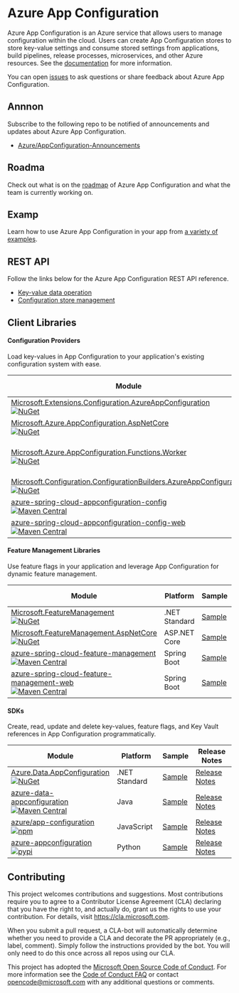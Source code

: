 # Azure App Configuration

Azure App Configuration is an Azure service that allows users to manage configuration within the cloud. Users can create App Configuration stores to store key-value settings and consume stored settings from applications, build pipelines, release processes, microservices, and other Azure resources. See the [documentation](https://aka.ms/AzureAppConfiguration) for more information.

You can open [issues](https://github.com/Azure/AppConfiguration/issues?utf8=%E2%9C%93&q=is%3Aissue) to ask questions or share feedback about Azure App Configuration.

## Annnon
Subscribe to the following repo to be notified of announcements and updates about Azure App Configuration.
  * [Azure/AppConfiguration-Announcements](https://github.com/Azure/AppConfiguration-Announcements)

## Roadma
Check out what is on the [roadmap](https://github.com/Azure/AppConfiguration/projects/1) of Azure App Configuration and what the team is currently working on.

## Examp
Learn how to use Azure App Configuration in your app from [a variety of examples](./examples/README.md).

## REST API 

Follow the links below for the Azure App Configuration REST API reference.
  * [Key-value data operation](https://docs.microsoft.com/azure/azure-app-configuration/rest-api)
  * [Configuration store management](https://docs.microsoft.com/rest/api/appconfiguration/)

## Client Libraries

#### Configuration Providers

Load key-values in App Configuration to your application's existing configuration system with ease.

Module | Platform | Sample | Release Notes
------ | -------- | ------ | -------------
[Microsoft.Extensions.Configuration.AzureAppConfiguration](https://github.com/Azure/AppConfiguration-DotnetProvider)<br/>[![NuGet](https://img.shields.io/nuget/v/Microsoft.Extensions.Configuration.AzureAppConfiguration.svg?color=blue)](https://www.nuget.org/packages/Microsoft.Extensions.Configuration.AzureAppConfiguration/) | .NET Standard | [Sample](https://github.com/Azure/AppConfiguration/tree/main/examples/DotNetCore) | [Release Notes](https://github.com/Azure/AppConfiguration/blob/main/releaseNotes/MicrosoftExtensionsConfigurationAzureAppConfiguration.md)
[Microsoft.Azure.AppConfiguration.AspNetCore](https://github.com/Azure/AppConfiguration-DotnetProvider)<br/>[![NuGet](https://img.shields.io/nuget/v/Microsoft.Azure.AppConfiguration.AspNetCore.svg?color=blue)](https://www.nuget.org/packages/Microsoft.Azure.AppConfiguration.AspNetCore/) | ASP&#46;NET Core | [Sample](https://github.com/Azure/AppConfiguration/tree/main/examples/DotNetCore) | [Release Notes](https://github.com/Azure/AppConfiguration/blob/main/releaseNotes/MicrosoftAzureAppConfigurationAspNetCore.md)
[Microsoft.Azure.AppConfiguration.Functions.Worker](https://github.com/Azure/AppConfiguration-DotnetProvider)<br/>[![NuGet](https://img.shields.io/nuget/v/Microsoft.Azure.AppConfiguration.Functions.Worker.svg?color=blue)](https://www.nuget.org/packages/Microsoft.Azure.AppConfiguration.Functions.Worker/) | Azure Functions<br/>(Isolated process) | [Sample](https://github.com/Azure/AppConfiguration/tree/main/examples/DotNetCore/AzureFunction/FunctionAppIsolatedMode) | [Release Notes](https://github.com/Azure/AppConfiguration/blob/main/releaseNotes/MicrosoftAzureAppConfigurationFunctionsWorker.md)
[Microsoft.Configuration.ConfigurationBuilders.AzureAppConfiguration](https://github.com/aspnet/MicrosoftConfigurationBuilders/tree/main/src/AzureAppConfig)<br/>[![NuGet](https://img.shields.io/nuget/v/Microsoft.Configuration.ConfigurationBuilders.AzureAppConfiguration.svg?color=blue)](https://www.nuget.org/packages/Microsoft.Configuration.ConfigurationBuilders.AzureAppConfiguration/) | .NET Framework | [Sample](https://github.com/Azure/AppConfiguration/tree/main/examples/DotNetFramework/WebDemo) | [Release Notes](https://github.com/aspnet/MicrosoftConfigurationBuilders/releases)
[azure-spring-cloud-appconfiguration-config](https://github.com/Azure/azure-sdk-for-java/tree/main/sdk/appconfiguration/azure-spring-cloud-appconfiguration-config)<br/>[![Maven Central](https://img.shields.io/maven-central/v/com.azure.spring/azure-spring-cloud-appconfiguration-config.svg?color=blue)](https://search.maven.org/artifact/com.azure.spring/azure-spring-cloud-appconfiguration-config) | Spring Boot | [Sample](https://github.com/Azure-Samples/azure-spring-boot-samples/tree/main/appconfiguration/azure-appconfiguration-sample) | [Release Notes](https://github.com/Azure/AppConfiguration/blob/main/releaseNotes/AzureSpringCloudAppConfigurationConfig.md)
[azure-spring-cloud-appconfiguration-config-web](https://github.com/Azure/azure-sdk-for-java/tree/main/sdk/appconfiguration/azure-spring-cloud-appconfiguration-config-web)<br/>[![Maven Central](https://img.shields.io/maven-central/v/com.azure.spring/azure-spring-cloud-appconfiguration-config-web.svg?color=blue)](https://search.maven.org/artifact/com.azure.spring/azure-spring-cloud-appconfiguration-config-web) | Spring Boot | [Sample](https://github.com/Azure-Samples/azure-spring-boot-samples/tree/main/appconfiguration/azure-appconfiguration-sample) | [Release Notes](https://github.com/Azure/AppConfiguration/blob/main/releaseNotes/AzureSpringCloudAppConfigurationConfig.md)

#### Feature Management Libraries

Use feature flags in your application and leverage App Configuration for dynamic feature management.

Module | Platform | Sample | Release Notes
------ | -------- | ------ | -------------
[Microsoft.FeatureManagement](https://github.com/microsoft/FeatureManagement-Dotnet)<br/>[![NuGet](https://img.shields.io/nuget/v/Microsoft.FeatureManagement.svg?color=blue)](https://www.nuget.org/packages/Microsoft.FeatureManagement)| .NET Standard | [Sample](https://github.com/microsoft/FeatureManagement-Dotnet/tree/main/examples) | [Release Notes](https://github.com/Azure/AppConfiguration/blob/main/releaseNotes/Microsoft.Featuremanagement.md)
[Microsoft.FeatureManagement.AspNetCore](https://github.com/microsoft/FeatureManagement-Dotnet)<br/>[![NuGet](https://img.shields.io/nuget/v/Microsoft.FeatureManagement.AspNetCore.svg?color=blue)](https://www.nuget.org/packages/Microsoft.FeatureManagement.AspNetCore) | ASP&#46;NET Core | [Sample](https://github.com/microsoft/FeatureManagement-Dotnet/tree/main/examples) | [Release Notes](https://github.com/Azure/AppConfiguration/blob/main/releaseNotes/Microsoft.Featuremanagement.md)
[azure-spring-cloud-feature-management](https://github.com/Azure/azure-sdk-for-java/tree/main/sdk/appconfiguration/azure-spring-cloud-feature-management)<br/>[![Maven Central](https://img.shields.io/maven-central/v/com.azure.spring/azure-spring-cloud-feature-management.svg?color=blue)](https://search.maven.org/artifact/com.azure.spring/azure-spring-cloud-feature-management) | Spring Boot | [Sample](https://github.com/Azure-Samples/azure-spring-boot-samples/tree/main/appconfiguration/feature-management-sample) | [Release Notes](https://github.com/Azure/AppConfiguration/blob/main/releaseNotes/AzureSpringCloudFeatureManagement.md)
[azure-spring-cloud-feature-management-web](https://github.com/Azure/azure-sdk-for-java/tree/main/sdk/appconfiguration/azure-spring-cloud-feature-management-web)<br/>[![Maven Central](https://img.shields.io/maven-central/v/com.azure.spring/azure-spring-cloud-feature-management-web.svg?color=blue)](https://search.maven.org/artifact/com.azure.spring/azure-spring-cloud-feature-management-web) | Spring Boot | [Sample](https://github.com/Azure-Samples/azure-spring-boot-samples/tree/main/appconfiguration/feature-management-web-sample) | [Release Notes](https://github.com/Azure/AppConfiguration/blob/main/releaseNotes/AzureSpringCloudFeatureManagement.md)

#### SDKs

Create, read, update and delete key-values, feature flags, and Key Vault references in App Configuration programmatically.

Module | Platform | Sample | Release Notes
------ | -------- | ------ | -------------
[Azure.Data.AppConfiguration](https://github.com/Azure/azure-sdk-for-net/tree/main/sdk/appconfiguration/Azure.Data.AppConfiguration)<br/>[![NuGet](https://img.shields.io/nuget/v/Azure.Data.AppConfiguration.svg?color=blue)](https://www.nuget.org/packages/Azure.Data.AppConfiguration/) | .NET Standard| [Sample](https://github.com/Azure/azure-sdk-for-net/tree/main/sdk/appconfiguration/Azure.Data.AppConfiguration/samples) | [Release Notes](https://github.com/Azure/azure-sdk-for-net/blob/main/sdk/appconfiguration/Azure.Data.AppConfiguration/CHANGELOG.md)
[azure-data-appconfiguration](https://github.com/Azure/azure-sdk-for-java/tree/main/sdk/appconfiguration/azure-data-appconfiguration)<br/>[![Maven Central](https://img.shields.io/maven-central/v/com.azure/azure-data-appconfiguration.svg?color=blue)](https://search.maven.org/artifact/com.azure/azure-data-appconfiguration) | Java | [Sample](https://github.com/Azure/azure-sdk-for-java/tree/main/sdk/appconfiguration/azure-data-appconfiguration/src/samples) | [Release Notes](https://github.com/Azure/azure-sdk-for-java/blob/main/sdk/appconfiguration/azure-data-appconfiguration/CHANGELOG.md)
[azure/app-configuration](https://github.com/Azure/azure-sdk-for-js/tree/main/sdk/appconfiguration/app-configuration)<br/>[![npm](https://img.shields.io/npm/v/@azure/app-configuration.svg?color=blue)](https://www.npmjs.com/package/@azure/app-configuration) | JavaScript | [Sample](https://github.com/Azure/azure-sdk-for-js/tree/main/sdk/appconfiguration/app-configuration/samples) | [Release Notes](https://github.com/Azure/azure-sdk-for-js/blob/main/sdk/appconfiguration/app-configuration/CHANGELOG.md)
[azure-appconfiguration](https://github.com/Azure/azure-sdk-for-python/tree/main/sdk/appconfiguration/azure-appconfiguration)<br/>[![pypi](https://img.shields.io/pypi/v/azure-appconfiguration.svg?color=blue)](https://pypi.org/project/azure-appconfiguration/) | Python | [Sample](https://github.com/Azure/azure-sdk-for-python/tree/main/sdk/appconfiguration/azure-appconfiguration/samples) | [Release Notes](https://github.com/Azure/azure-sdk-for-python/blob/main/sdk/appconfiguration/azure-appconfiguration/CHANGELOG.md)

## Contributing

This project welcomes contributions and suggestions.  Most contributions require you to agree to a
Contributor License Agreement (CLA) declaring that you have the right to, and actually do, grant us
the rights to use your contribution. For details, visit https://cla.microsoft.com.

When you submit a pull request, a CLA-bot will automatically determine whether you need to provide
a CLA and decorate the PR appropriately (e.g., label, comment). Simply follow the instructions
provided by the bot. You will only need to do this once across all repos using our CLA.

This project has adopted the [Microsoft Open Source Code of Conduct](https://opensource.microsoft.com/codeofconduct/).
For more information see the [Code of Conduct FAQ](https://opensource.microsoft.com/codeofconduct/faq/) or
contact [opencode@microsoft.com](mailto:opencode@microsoft.com) with any additional questions or comments.

